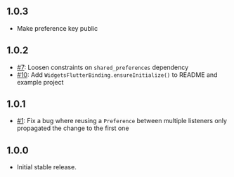 ## 1.0.3
* Make preference key public

## 1.0.2
* [#7](https://github.com/roughike/streaming_shared_preferences/pull/7): Loosen constraints on `shared_preferences` dependency
* [#10](https://github.com/roughike/streaming_shared_preferences/pull/10): Add `WidgetsFlutterBinding.ensureInitialize()` to README and example project

## 1.0.1
* [#1](https://github.com/roughike/streaming_shared_preferences/pull/1): Fix a bug where reusing a `Preference` between multiple listeners only propagated the change to the first one

## 1.0.0
* Initial stable release.